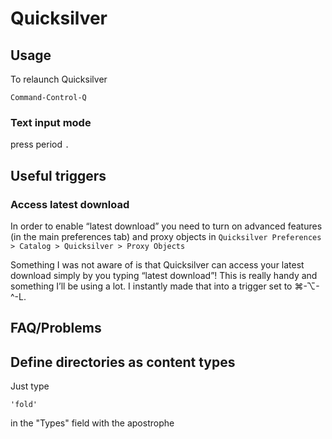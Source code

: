 # Quicksilver #

## Usage ##

To relaunch Quicksilver

    Command-Control-Q

### Text input mode ###

press period `.`

## Useful triggers ##

### Access latest download ###

In order to enable “latest download” you need to turn on advanced features (in the main preferences tab) and proxy objects in `Quicksilver Preferences > Catalog > Quicksilver > Proxy Objects`

Something I was not aware of is that Quicksilver can access your latest download simply by you typing “latest download”! This is really handy and something I’ll be using a lot. I instantly made that into a trigger set to ⌘-⌥-^-L.

## FAQ/Problems ##

## Define directories as content types ##

Just type

    'fold' 

in the "Types" field with the apostrophe
